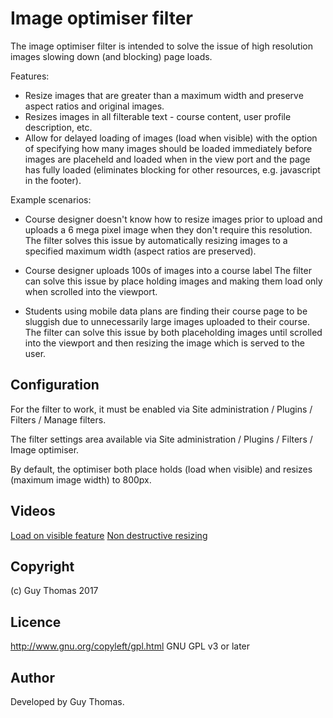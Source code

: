 # Image optimiser filter
The image optimiser filter is intended to solve the issue of high resolution images slowing down (and blocking) page
loads.

Features:

* Resize images that are greater than a maximum width and preserve aspect ratios and original images.
* Resizes images in all filterable text - course content, user profile description, etc.
* Allow for delayed loading of images (load when visible) with the option of specifying how many images should be loaded
immediately before images are placeheld and loaded when in the view port and the page has fully loaded (eliminates
blocking for other resources, e.g. javascript in the footer).

Example scenarios:

* Course designer doesn't know how to resize images prior to upload and uploads a 6 mega pixel image when they don't
require this resolution.
The filter solves this issue by automatically resizing images to a specified maximum width (aspect ratios are preserved).

* Course designer uploads 100s of images into a course label
The filter can solve this issue by place holding images and making them load only when scrolled into the viewport.

* Students using mobile data plans are finding their course page to be sluggish due to unnecessarily large images
uploaded to their course.
The filter can solve this issue by both placeholding images until scrolled into the viewport and then resizing the
image which is served to the user.

## Configuration

For the filter to work, it must be enabled via Site administration / Plugins / Filters / Manage filters.

The filter settings area available via Site administration / Plugins / Filters / Image optimiser.

By default, the optimiser both place holds (load when visible) and resizes (maximum image width) to 800px.

## Videos

[Load on visible feature](https://youtu.be/TC5iyoUYw1A)
[Non destructive resizing](https://youtu.be/JRdLumnr_rk)

## Copyright

(c) Guy Thomas 2017

## Licence

http://www.gnu.org/copyleft/gpl.html GNU GPL v3 or later

## Author

Developed by Guy Thomas.
